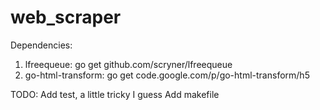 web_scraper
===========
Dependencies:
1. lfreequeue: go get github.com/scryner/lfreequeue
2. go-html-transform: go get code.google.com/p/go-html-transform/h5  


TODO:
Add test, a little tricky I guess
Add makefile